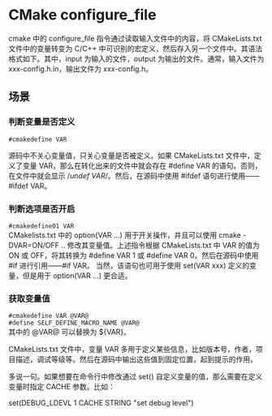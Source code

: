 # CMake configure_file

cmake 中的 configure_file 指令通过读取输入文件中的内容，将 CMakeLists.txt 文件中的变量转变为 C/C++ 中可识别的宏定义，然后存入另一个文件中。其语法格式如下。其中，input 为输入的文件，output 为输出的文件。通常，输入文件为 xxx-config.h.in，输出文件为 xxx-config.h。

## 场景
### 判断变量是否定义
`#cmakedefine VAR`  

源码中不关心变量值，只关心变量是否被定义。如果 CMakeLists.txt 文件中，定义了变量 VAR，那么在转化出来的文件中就会存在 #define VAR 的语句。否则，在文件中就会显示 /*undef VAR*/。然后，在源码中使用 #ifdef 语句进行使用——#ifdef VAR。

### 判断选项是否开启
`#cmakedefine01 VAR`  
CMakelists.txt 中的 option(VAR ...) 用于开关操作，并且可以使用 cmake -DVAR=ON/OFF .. 修改其变量值。上述指令根据 CMakeLists.txt 中 VAR 的值为 ON 或 OFF，将其转换为 #define VAR 1 或 #define VAR 0。然后在源码中使用 #if 进行引用——#if VAR。
当然，该语句也可用于使用 set(VAR xxx) 定义的变量，但是用于 option(VAR ...) 更合适。

### 获取变量值
`#cmakedefine VAR @VAR@`  
`#define SELF_DEFINE_MACRO_NAME @VAR@`  
其中的 @VAR@ 可以替换为 ${VAR}。

CMakeLists.txt 文件中，变量 VAR 多用于定义某些信息，比如版本号，作者，项目描述，调试等级等。然后在源码中输出这些值到固定位置，起到提示的作用。

多说一句。如果想要在命令行中修改通过 set() 自定义变量的值，那么需要在定义变量时指定 CACHE 参数。比如：

set(DEBUG_LDEVL 1 CACHE STRING "set debug level")
